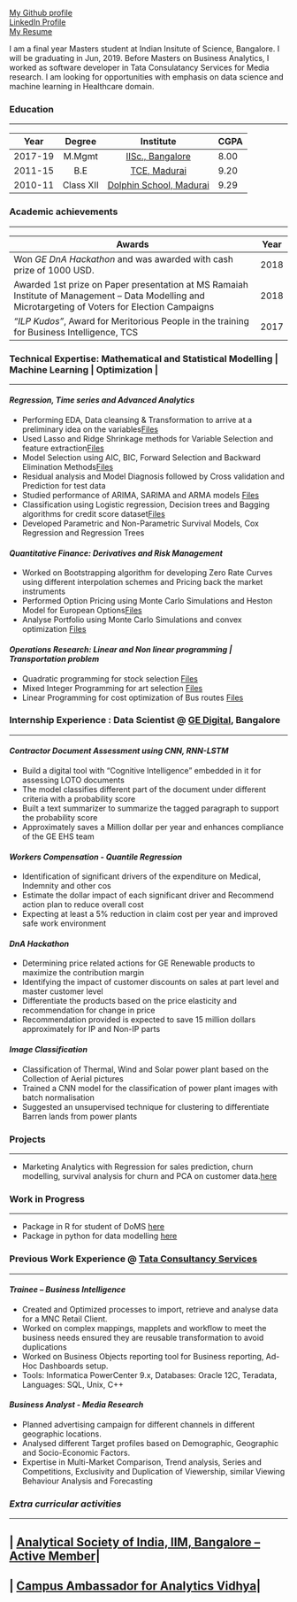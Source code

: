 [My Github profile](https://github.com/karthickrajas) <br />
[LinkedIn Profile](https://www.linkedin.com/in/karthick-raja-s-ab839a45/) <br />
[My Resume](https://drive.google.com/file/d/1TNLWSZNQd_6IcVTkKHrZC4Ox5LopaAwZ/view?usp=sharing)

I am a final year Masters student at Indian Insitute of Science, Bangalore. I will be graduating in Jun, 2019. Before Masters on Business Analytics, I worked as software developer in Tata Consulatancy Services for Media research. I am looking for opportunities with emphasis on data science and machine learning in Healthcare domain.

### Education
-------------------------------------------------------------------------------------------------------------------------------------

| Year        | Degree          | Institute                                                                                 | CGPA  |
| ------------|:---------------:| :----------------------------------------------------------------------------------------:|-------|
| 2017-19     | M.Mgmt          | [IISc., Bangalore](http://mgmt.iisc.ac.in/)                                               |8.00   |
| 2011-15     | B.E             | [TCE, Madurai](https://www.tce.edu/)                                                      |9.20   |
| 2010-11     | Class XII       | [Dolphin School, Madurai](http://dolphinpublicschool.com/)                                |9.29   |

### Academic achievements
--------------------------------------------------------------------------------------------------------------------------------------

| **Awards**                                                                                                                | Year | 
| --------------------------------------------------------------------------------------------------------------------------|------| 
| Won *GE DnA Hackathon* and was awarded with cash prize of 1000 USD.                                                       | 2018 | 
| Awarded 1st prize on Paper presentation at MS Ramaiah Institute of Management – Data Modelling and Microtargeting of Voters for Election Campaigns                                                                                                                   | 2018 | 
| *“ILP Kudos”*, Award for Meritorious People in the training for Business Intelligence, TCS                                | 2017 |


### Technical Expertise: Mathematical and Statistical Modelling | Machine Learning | Optimization |
--------------------------------------------------------------------------------------------------------------------------------------

#### *Regression, Time series and Advanced Analytics*

* Performing EDA, Data cleansing & Transformation to arrive at a preliminary idea on the variables[Files](https://github.com/karthickrajas/Statistics-Assignment/tree/master/EDA)
* Used Lasso and Ridge Shrinkage methods for Variable Selection and feature extraction[Files](https://github.com/karthickrajas/Statistics-Assignment/tree/master/Advanced%20Analytics%20Assignment)
* Model Selection using AIC, BIC, Forward Selection and Backward Elimination Methods[Files](https://github.com/karthickrajas/Statistics-Assignment/tree/master/MG%20222/AIC%20criteria)
* Residual analysis and Model Diagnosis followed by Cross validation and Prediction for test data
* Studied performance of ARIMA, SARIMA and ARMA models [Files](https://github.com/karthickrajas/Statistics-Assignment/tree/master/MG%20222/Time%20Series%20Assignment)
* Classification using Logistic regression, Decision trees and Bagging algorithms for credit score dataset[Files](https://github.com/karthickrajas/Statistics-Assignment/tree/master/Advanced%20Analytics%20Assignment)
* Developed Parametric and Non-Parametric Survival Models, Cox Regression and Regression Trees

#### *Quantitative Finance: Derivatives and Risk Management*

* Worked on Bootstrapping algorithm for developing Zero Rate Curves using different interpolation schemes and Pricing back the market instruments
* Performed Option Pricing using Monte Carlo Simulations and Heston Model for European Options[Files](https://github.com/karthickrajas/Finance-Assignment/tree/master/Finance%20Assignment%202)
* Analyse Portfolio using Monte Carlo Simulations and convex optimization [Files](https://github.com/karthickrajas/Finance-Assignment/tree/master/Portfolio%20Risk%20Management)

#### *Operations Research: Linear and Non linear programming | Transportation problem*

* Quadratic programming for stock selection [Files](https://github.com/karthickrajas/Operations-Research-Assignments/tree/master/Assignment%20-%20Non%20Linear%20Programing)
* Mixed Integer Programming for art selection [Files](https://github.com/karthickrajas/Operations-Research-Assignments/tree/master/Assignment%20-%20Assinging%20Art)
* Linear Programming for cost optimization of Bus routes [Files](https://github.com/karthickrajas/Operations-Research-Assignments/tree/master/Assignment%20-%20School%20Bus%20Optimization)


### Internship Experience : Data Scientist @ [GE Digital](https://www.ge.com/digital/), Bangalore
--------------------------------------------------------------------------------------------------------------------------------------
#### *Contractor Document Assessment using CNN, RNN-LSTM*

* Build a digital tool with “Cognitive Intelligence” embedded in it for assessing LOTO documents
* The model classifies different part of the document under different criteria with a probability score
* Built a text summarizer to summarize the tagged paragraph to support the probability score
* Approximately saves a Million dollar per year and enhances compliance of the GE EHS team 

#### *Workers Compensation - Quantile Regression*

* Identification of significant drivers of the expenditure on Medical, Indemnity and other cos
* Estimate the dollar impact of each significant driver and Recommend action plan to reduce overall cost
* Expecting at least a 5% reduction in claim cost per year and improved safe work environment

#### *DnA Hackathon*

* Determining price related actions for GE Renewable products to maximize the contribution margin
* Identifying the impact of customer discounts on sales at part level and master customer level
* Differentiate the products based on the price elasticity and recommendation for change in price
* Recommendation provided is expected to save 15 million dollars approximately for IP and Non-IP parts


#### *Image Classification* 

* Classification of Thermal, Wind and Solar power plant based on the Collection of Aerial pictures
* Trained a CNN model for the classification of power plant images with batch normalisation
* Suggested an unsupervised technique for clustering to differentiate Barren lands from power plants

### Projects
--------------------------------------------------------------------------------------------------------------------------------------

* Marketing Analytics with Regression for sales prediction, churn modelling, survival analysis for churn and PCA on customer data.[here](https://github.com/karthickrajas/Marketing-Analytics)


### Work in Progress
--------------------------------------------------------------------------------------------------------------------------------------
* Package in R for student of DoMS [here](https://github.com/karthickrajas/Lumos)
* Package in python for data modelling [here](https://github.com/karthickrajas/kapph)


### Previous Work Experience @ [Tata Consultancy Services](https://www.tcs.com)
----------------------------------------------------------------------------------------------------------------------------------------
#### *Trainee – Business Intelligence*

* Created and Optimized processes to import, retrieve and analyse data for a MNC Retail Client.
* Worked on complex mappings, mapplets and workflow to meet the business needs ensured they are reusable transformation to avoid duplications
* Worked on Business Objects reporting tool for Business reporting, Ad-Hoc Dashboards setup.
* Tools: Informatica PowerCenter 9.x, Databases: Oracle 12C, Teradata, Languages: SQL, Unix, C++

#### *Business Analyst - Media Research*

* Planned advertising campaign for different channels in different geographic locations.
* Analysed different Target profiles based on Demographic, Geographic and Socio-Economic Factors.
* Expertise in Multi-Market Comparison, Trend analysis, Series and Competitions, Exclusivity and Duplication of Viewership, similar Viewing Behaviour Analysis and Forecasting

### *Extra curricular activities*
---
| [Analytical Society of India, IIM, Bangalore – Active Member](https://www.analyticsindia.org/)|
-------------------------------------------------------------------------------------------------
| [Campus Ambassador for Analytics Vidhya](https://www.analyticsvidhya.com/)|
-----------------------------------------------------------------------------

